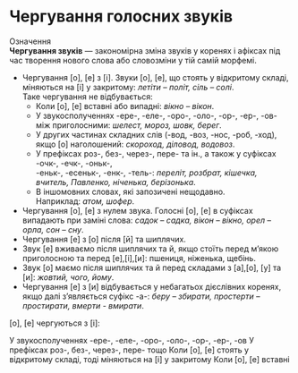 # Чергування голосних звуків

<div class="eoz-wrap">
<span class="eoz">Означення</span>
<div class="eoz-text">
<b>Чергування звукiв</b> — закономiрна змiна звукiв у коренях i афiксах пiд час творення нового слова або словозмiни у тiй самiй морфемi.
</div>
</div>

* Чергування [<span class="p1">о</span>], [<span class="p1">е</span>] з [<span class="p1">i</span>]. Звуки [<span class="p1">о</span>], [<span class="p1">е</span>], що стоять у вiдкритому складi, мiняються на [<span class="p1">i</span>] у закритому: *летiти – полiт, сiль – солi*.<br>
Таке чергування не вiдбувається:
    * Коли [<span class="p1">о</span>], [<span class="p1">е</span>] вставнi або випаднi: *вiкно – вiкон*.
    * У звукосполученнях <span class="p1">-ере-</span>, <span class="p1">-еле-</span>, <span class="p1">-оро-</span>, <span class="p1">-оло-</span>, <span class="p1">-ор-</span>, <span class="p1">-ер-</span>, <span class="p1">-ов-</span> мiж приголосними: *шелест, мороз, шовк, берег*.
    * У других частинах складних слiв (<span class="p1">-вод</span>, <span class="p1">-воз</span>, <span class="p1">-нос</span>, <span class="p1">-роб</span>, <span class="p1">-ход</span>), якщо [<span class="p1">о</span>] наголошений: *скороход, дiловод, водовоз*.
    * У префiксах <span class="p1">роз-</span>, <span class="p1">без-</span>, <span class="p1">через-</span>, <span class="p1">пере-</span> та iн., а також у суфiксах <span class="p1">-очк-</span>, <span class="p1">-ечк-</span>, <span class="p1">-оньк-</span>,<br> <span class="p1">-еньк-</span>, <span class="p1">-есеньк-</span>, <span class="p1">-енк-</span>, <span class="p1">-тель-</span>: *перелiт, розбрат, кiшечка, вчитель, Павленко, нiченька, берiзонька*.
    * В iншомовних словах, якi запозиченi нещодавно.<br>
Наприклад: *атом, шофер*.
* Чергування [<span class="p1">о</span>], [<span class="p1">е</span>] з нулем звука. Голоснi [<span class="p1">о</span>], [<span class="p1">е</span>] в суфiксах випадають при замiнi слова: *садок – садка, вiкон – вiкно, орел – орла, сон – сну*.
* Чергування [<span class="p1">е</span>] з [<span class="p1">о</span>] пiсля [<span class="p1">й</span>] та шиплячих.
 * Звук [<span class="p1">е</span>] вживаємо пiсля шиплячих та <span class="p1">й</span>, якщо стоїть перед м’якою приголосною та перед [<span class="p1">е</span>],[<span class="p1">i</span>],[<span class="p1">и</span>]: пшениця, нiженька, щебiнь.
 * Звук [<span class="p1">о</span>] маємо пiсля шиплячих та <span class="p1">й</span> перед складами з [<span class="p1">а</span>],[<span class="p1">о</span>], [<span class="p1">у</span>] та [<span class="p1">и</span>]: *жовтий, чого, йому*.
* Чергування [<span class="p1">е</span>] з [<span class="p1">и</span>] вiдбувається у небагатьох дiєслiвних коренях, якщо далi з’являється суфiкс <span class="p1">-а-</span>: *беру – збирати, простерти – простирати, вмерти - вмирати*.


<quiz correctLabel="correct" incorrectLabel="incorrect" checkLabel="check">
    <question text="">
        <p>[о], [е] чергуються з [і]:</p>
        <answer>У звукосполученнях -ере-, -еле-, -оро-, -оло-, -ор-, -ер-, -ов</answer>
        <answer>У префіксах роз-, без-, через-, пере- тощо</answer>
        <answer correct>Коли [о], [е] стоять у відкритому складі, тоді міняються на [і] у закритому</answer>
        <answer>Коли [о], [е] вставні</answer>
    </question>
</quiz>
